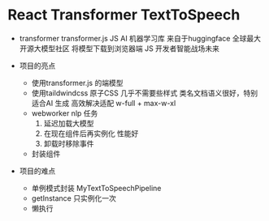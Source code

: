 # React   Transformer TextToSpeech

- transformer
    transformer.js JS AI 机器学习库
    来自于huggingface 全球最大开源大模型社区
    将模型下载到浏览器端  JS 开发者智能战场未来

- 项目的亮点
    - 使用transformer.js 的端模型
    - 使用taildwindcss 原子CSS 几乎不需要些样式
        类名文档语义很好，特别适合AI  生成
        高效解决适配 w-full + max-w-xl
    - webworker nlp 任务
        1. 延迟加载大模型
        2. 在现在组件后再实例化 性能好
        3. 卸载时移除事件
    - 封装组件
- 项目的难点
    - 单例模式封装  MyTextToSpeechPipeline
    - getInstance 只实例化一次
    - 懒执行
